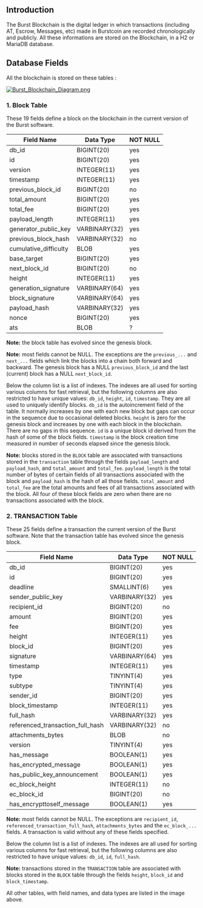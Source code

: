 Introduction
------------

The Burst Blockchain is the digital ledger in which transactions (including AT, Escrow, Messages, etc) made in Burstcoin are recorded chronologically and publicly. All these informations are stored on the Blockchain, in a H2 or MariaDB database.

Database Fields
---------------

All the blockchain is stored on these tables :

<a href="../../media/Burst_Blockchain_Diagram.png"><img src="../../media/Burst_Blockchain_Diagram.png" title="Burst_Blockchain_Diagram.png" alt="Burst_Blockchain_Diagram.png" /></a>

### 1. Block Table

These 19 fields define a block on the blockchain in the current version of the Burst software.

| Field Name             | Data Type     | NOT NULL |
|------------------------|---------------|----------|
| db\_id                 | BIGINT(20)    | yes      |
| id                     | BIGINT(20)    | yes      |
| version                | INTEGER(11)   | yes      |
| timestamp              | INTEGER(11)   | yes      |
| previous\_block\_id    | BIGINT(20)    | no       |
| total\_amount          | BIGINT(20)    | yes      |
| total\_fee             | BIGINT(20)    | yes      |
| payload\_length        | INTEGER(11)   | yes      |
| generator\_public\_key | VARBINARY(32) | yes      |
| previous\_block\_hash  | VARBINARY(32) | no       |
| cumulative\_difficulty | BLOB          | yes      |
| base\_target           | BIGINT(20)    | yes      |
| next\_block\_id        | BIGINT(20)    | no       |
| height                 | INTEGER(11)   | yes      |
| generation\_signature  | VARBINARY(64) | yes      |
| block\_signature       | VARBINARY(64) | yes      |
| payload\_hash          | VARBINARY(32) | yes      |
| nonce                  | BIGINT(20)    | yes      |
| ats                    | BLOB          | ?        |

**Note:** the block table has evolved since the genesis block.

**Note:** most fields cannot be NULL. The exceptions are the `previous_...` and `next_...` fields which link the blocks into a chain both forward and backward. The genesis block has a NULL `previous_block_id` and the last (current) block has a NULL `next_block_id`.

Below the column list is a list of indexes. The indexes are all used for sorting various columns for fast retrieval, but the following columns are also restricted to have unique values: `db_id`, `height`, `id`, `timestamp`. They are all used to uniquely identify blocks. `db_id` is the autoincrement field of the table. It normally increases by one with each new block but gaps can occur in the sequence due to occasional deleted blocks. `height` is zero for the genesis block and increases by one with each block in the blockchain. There are no gaps in this sequence. `id` is a unique block id derived from the hash of some of the block fields. `timestamp` is the block creation time measured in number of seconds elapsed since the genesis block.

**Note:** blocks stored in the `BLOCK` table are associated with transactions stored in the `transaction` table through the fields `payload_length` and `payload_hash`, and `total_amount` and `total_fee`. `payload_length` is the total number of bytes of certain fields of all transactions associated with the block and `payload_hash` is the hash of all those fields. `total_amount` and `total_fee` are the total amounts and fees of all transactions associated with the block. All four of these block fields are zero when there are no transactions associated with the block.

### 2. TRANSACTION Table

These 25 fields define a transaction the current version of the Burst software. Note that the transaction table has evolved since the genesis block.

| Field Name                          | Data Type     | NOT NULL |
|-------------------------------------|---------------|----------|
| db\_id                              | BIGINT(20)    | yes      |
| id                                  | BIGINT(20)    | yes      |
| deadline                            | SMALLINT(6)   | yes      |
| sender\_public\_key                 | VARBINARY(32) | yes      |
| recipient\_id                       | BIGINT(20)    | no       |
| amount                              | BIGINT(20)    | yes      |
| fee                                 | BIGINT(20)    | yes      |
| height                              | INTEGER(11)   | yes      |
| block\_id                           | BIGINT(20)    | yes      |
| signature                           | VARBINARY(64) | yes      |
| timestamp                           | INTEGER(11)   | yes      |
| type                                | TINYINT(4)    | yes      |
| subtype                             | TINYINT(4)    | yes      |
| sender\_id                          | BIGINT(20)    | yes      |
| block\_timestamp                    | INTEGER(11)   | yes      |
| full\_hash                          | VARBINARY(32) | yes      |
| referenced\_transaction\_full\_hash | VARBINARY(32) | no       |
| attachments\_bytes                  | BLOB          | no       |
| version                             | TINYINT(4)    | yes      |
| has\_message                        | BOOLEAN(1)    | yes      |
| has\_encrypted\_message             | BOOLEAN(1)    | yes      |
| has\_public\_key\_announcement      | BOOLEAN(1)    | yes      |
| ec\_block\_height                   | INTEGER(11)   | no       |
| ec\_block\_id                       | BIGINT(20)    | no       |
| has\_encrypttoself\_message         | BOOLEAN(1)    | yes      |

**Note:** most fields cannot be NULL. The exceptions are `recipient_id`, `referenced_transaction_full_hash`, `attachments_bytes` and the `ec_block_...` fields. A transaction is valid without any of these fields specified.

Below the column list is a list of indexes. The indexes are all used for sorting various columns for fast retrieval, but the following columns are also restricted to have unique values: `db_id`, `id`, `full_hash`.

**Note:** transactions stored in the `TRANSACTION` table are associated with blocks stored in the `BLOCK` table through the fields `height`, `block_id` and `block_timestamp`.

All other tables, with field names, and data types are listed in the image above.
